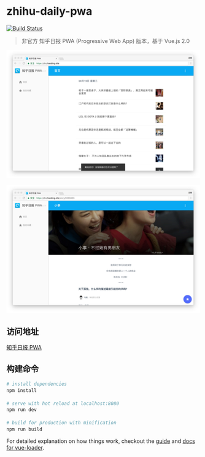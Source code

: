 # zhihu-daily-pwa

[![Build Status](https://travis-ci.org/binggg/zhihu-daily-pwa.svg?branch=master)](https://travis-ci.org/binggg/zhihu-daily-pwa)

> 非官方 知乎日报 PWA (Progressive Web App) 版本，基于 Vue.js 2.0

![preview](./previews/01.jpg)

![preview](./previews/02.jpg)

## 访问地址

[知乎日报 PWA](https://zh.zhaobing.site)

## 构建命令

``` bash
# install dependencies
npm install

# serve with hot reload at localhost:8080
npm run dev

# build for production with minification
npm run build
```

For detailed explanation on how things work, checkout the [guide](http://vuejs-templates.github.io/webpack/) and [docs for vue-loader](http://vuejs.github.io/vue-loader).
